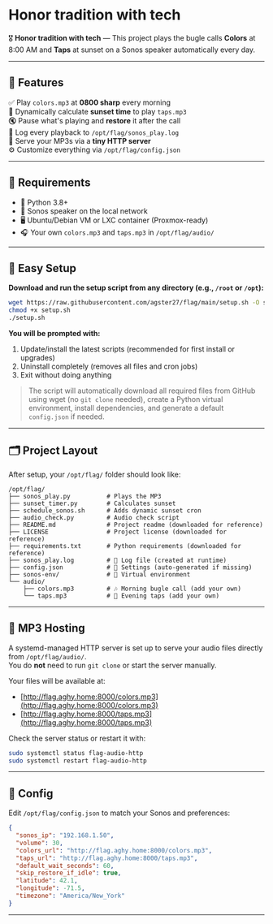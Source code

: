 # Honor tradition with tech

🎖️ **Honor tradition with tech** — This project plays the bugle calls **Colors** at 8:00 AM and **Taps** at sunset on a Sonos speaker automatically every day.

---

## 🌟 Features

✅ Play `colors.mp3` at **0800 sharp** every morning  
🌅 Dynamically calculate **sunset time** to play `taps.mp3`  
🔇 Pause what's playing and **restore** it after the call  
📄 Log every playback to `/opt/flag/sonos_play.log`  
📡 Serve your MP3s via a **tiny HTTP server**  
⚙️ Customize everything via `/opt/flag/config.json`  

---

## 🧰 Requirements

- 🐍 Python 3.8+
- 📶 Sonos speaker on the local network
- 🖥️ Ubuntu/Debian VM or LXC container (Proxmox-ready)
- 🎧 Your own `colors.mp3` and `taps.mp3` in `/opt/flag/audio/`

---

## 🚀 Easy Setup

**Download and run the setup script from any directory (e.g., `/root` or `/opt`):**

```bash
wget https://raw.githubusercontent.com/agster27/flag/main/setup.sh -O setup.sh
chmod +x setup.sh
./setup.sh
```

**You will be prompted with:**
1. Update/install the latest scripts (recommended for first install or upgrades)
2. Uninstall completely (removes all files and cron jobs)
3. Exit without doing anything

> The script will automatically download all required files from GitHub using wget (no `git clone` needed), create a Python virtual environment, install dependencies, and generate a default `config.json` if needed.

---

## 🗂️ Project Layout

After setup, your `/opt/flag/` folder should look like:

```
/opt/flag/
├── sonos_play.py          # Plays the MP3
├── sunset_timer.py        # Calculates sunset
├── schedule_sonos.sh      # Adds dynamic sunset cron
├── audio_check.py         # Audio check script
├── README.md              # Project readme (downloaded for reference)
├── LICENSE                # Project license (downloaded for reference)
├── requirements.txt       # Python requirements (downloaded for reference)
├── sonos_play.log         # 🎯 Log file (created at runtime)
├── config.json            # 🔧 Settings (auto-generated if missing)
├── sonos-env/             # 🐍 Virtual environment
└── audio/
    ├── colors.mp3         # 🎶 Morning bugle call (add your own)
    └── taps.mp3           # 🌅 Evening taps (add your own)
```

---

## 📡 MP3 Hosting

A systemd-managed HTTP server is set up to serve your audio files directly from `/opt/flag/audio/`.  
You do **not** need to run `git clone` or start the server manually.

Your files will be available at:

- [http://flag.aghy.home:8000/colors.mp3](http://flag.aghy.home:8000/colors.mp3)
- [http://flag.aghy.home:8000/taps.mp3](http://flag.aghy.home:8000/taps.mp3)

Check the server status or restart it with:

```bash
sudo systemctl status flag-audio-http
sudo systemctl restart flag-audio-http
```

---

## 📝 Config

Edit `/opt/flag/config.json` to match your Sonos and preferences:

```json
{
  "sonos_ip": "192.168.1.50",
  "volume": 30,
  "colors_url": "http://flag.aghy.home:8000/colors.mp3",
  "taps_url": "http://flag.aghy.home:8000/taps.mp3",
  "default_wait_seconds": 60,
  "skip_restore_if_idle": true,
  "latitude": 42.1,
  "longitude": -71.5,
  "timezone": "America/New_York"
}
```
---
